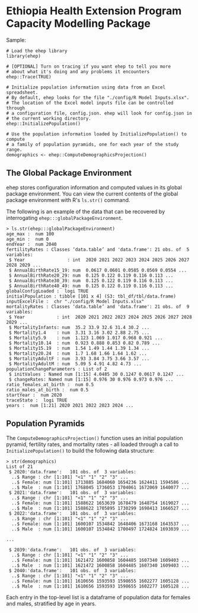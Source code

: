# Ethiopia Health Extension Program Capacity Modelling Package

Sample:

```
# Load the ehep library
library(ehep)

# [OPTIONAL] Turn on tracing if you want ehep to tell you more
# about what it's doing and any problems it encounters
ehep::Trace(TRUE)

# Initialize population information using data from an Excel spreadsheet.
# By default, ehep looks for the file "./config/R Model Inputs.xlsx".
# The location of the Excel model inputs file can be controlled through
# a configuration file, config.json. ehep will look for config.json in
# the current working directory.
ehep::InitializePopulation()

# Use the population information loaded by InitializePopulation() to compute
# a family of population pyramids, one for each year of the study range.
demographics <- ehep::ComputeDemographicsProjection()

```

## The Global Package Environment

ehep stores configuration information and computed values in its global package 
environment. You can view the current contents of the global package 
environment with R's `ls.str()` command.

The following is an example of the data that can be recovered by interrogating
`ehep:::globalPackageEnvironment`. 

```
> ls.str(ehep:::globalPackageEnvironment)
age_max :  num 100
age_min :  num 0
endYear :  num 2040
fertilityRates : Classes ‘data.table’ and 'data.frame':	21 obs. of  5 variables:
 $ Year                : int  2020 2021 2022 2023 2024 2025 2026 2027 2028 2029 ...
 $ AnnualBirthRate15_19: num  0.0617 0.0601 0.0585 0.0569 0.0554 ...
 $ AnnualBirthRate20_29: num  0.125 0.122 0.119 0.116 0.113 ...
 $ AnnualBirthRate30_39: num  0.125 0.122 0.119 0.116 0.113 ...
 $ AnnualBirthRate40_49: num  0.125 0.122 0.119 0.116 0.113 ...
globalConfigLoaded :  logi TRUE
initialPopulation : tibble [101 x 4] (S3: tbl_df/tbl/data.frame)
inputExcelFile :  chr "./config/R Model Inputs.xlsx"
mortalityRates : Classes ‘data.table’ and 'data.frame':	21 obs. of  9 variables:
 $ Year            : int  2020 2021 2022 2023 2024 2025 2026 2027 2028 2029 ...
 $ MortalityInfants: num  35.2 33.9 32.6 31.4 30.2 ...
 $ Mortality1.4    : num  3.31 3.16 3.02 2.88 2.75 ...
 $ Mortality5.9    : num  1.123 1.069 1.017 0.968 0.921 ...
 $ Mortality10.14  : num  0.923 0.888 0.853 0.82 0.789 ...
 $ Mortality15.19  : num  1.54 1.49 1.44 1.39 1.34 ...
 $ Mortality20.24  : num  1.7 1.68 1.66 1.64 1.62 ...
 $ MortalityAdultF : num  3.93 3.84 3.75 3.66 3.57 ...
 $ MortalityAdultM : num  5.09 5 4.91 4.82 4.73 ...
populationChangeParameters : List of 2
 $ initValues : Named num [1:15] 4.0485 30 0.1247 0.0617 0.1247 ...
 $ changeRates: Named num [1:15] 0.976 30 0.976 0.973 0.976 ...
ratio_females_at_birth :  num 0.5
ratio_males_at_birth :  num 0.5
startYear :  num 2020
traceState :  logi TRUE
years :  num [1:21] 2020 2021 2022 2023 2024 ...
```

## Population Pyramids

The `ComputeDemographicsProjection()` function uses an initial population 
pyramid, fertility rates, and mortality rates - all loaded through a call to 
`InitializePopulation()` to build the following data structure:

```
> str(demographics)
List of 21
 $ 2020:'data.frame':	101 obs. of  3 variables:
  ..$ Range : chr [1:101] "<1" "1" "2" "3" ...
  ..$ Female: num [1:101] 1713885 1684060 1654236 1624411 1594586 ...
  ..$ Male  : num [1:101] 1768045 1736053 1704061 1672069 1640077 ...
 $ 2021:'data.frame':	101 obs. of  3 variables:
  ..$ Range : chr [1:101] "<1" "1" "2" "3" ...
  ..$ Female: num [1:101] 1588622 1653639 1678479 1648754 1619027 ...
  ..$ Male  : num [1:101] 1588622 1705895 1730299 1698413 1666527 ...
 $ 2022:'data.frame':	101 obs. of  3 variables:
  ..$ Range : chr [1:101] "<1" "1" "2" "3" ...
  ..$ Female: num [1:101] 1600107 1534842 1648406 1673168 1643537 ...
  ..$ Male  : num [1:101] 1600107 1534842 1700497 1724824 1693039 ...
  
...

 $ 2039:'data.frame':	101 obs. of  3 variables:
  ..$ Range : chr [1:101] "<1" "1" "2" "3" ...
  ..$ Female: num [1:101] 1621472 1600858 1604485 1607340 1609403 ...
  ..$ Male  : num [1:101] 1621472 1600858 1604485 1607340 1609403 ...
 $ 2040:'data.frame':	101 obs. of  3 variables:
  ..$ Range : chr [1:101] "<1" "1" "2" "3" ...
  ..$ Female: num [1:101] 1610656 1593593 1598655 1602277 1605128 ...
  ..$ Male  : num [1:101] 1610656 1593593 1598655 1602277 1605128 ...
```
Each entry in the top-level list is a dataframe of population data for
females and males, stratified by age in years.

